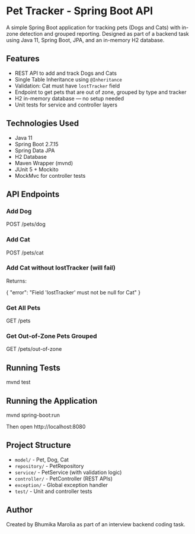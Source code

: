 # Pet Tracker - Spring Boot API

A simple Spring Boot application for tracking pets (Dogs and Cats) with in-zone detection and grouped reporting. Designed as part of a backend task using Java 11, Spring Boot, JPA, and an in-memory H2 database.

## Features

- REST API to add and track Dogs and Cats  
- Single Table Inheritance using `@Inheritance`  
- Validation: Cat must have `lostTracker` field  
- Endpoint to get pets that are out of zone, grouped by type and tracker  
- H2 in-memory database — no setup needed  
- Unit tests for service and controller layers

## Technologies Used

- Java 11  
- Spring Boot 2.7.15  
- Spring Data JPA  
- H2 Database  
- Maven Wrapper (mvnd)  
- JUnit 5 + Mockito  
- MockMvc for controller tests

## API Endpoints

### Add Dog
POST /pets/dog

### Add Cat
POST /pets/cat


### Add Cat without lostTracker (will fail)

Returns:

{
"error": "Field 'lostTracker' must not be null for Cat"
}

### Get All Pets
GET /pets

### Get Out-of-Zone Pets Grouped

GET /pets/out-of-zone


## Running Tests
mvnd test

## Running the Application
mvnd spring-boot:run

Then open http://localhost:8080

## Project Structure

- `model/` - Pet, Dog, Cat  
- `repository/` - PetRepository  
- `service/` - PetService (with validation logic)  
- `controller/` - PetController (REST APIs)  
- `exception/` - Global exception handler  
- `test/` - Unit and controller tests


## Author

Created by Bhumika Marolia as part of an interview backend coding task.